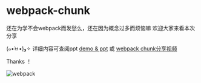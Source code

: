 # webpack-chunk

还在为学不会webpack而发愁么，还在因为概念过多而烦恼嘛 欢迎大家来看本次分享

 (๑•̀ㅂ•́)و✧ 详细内容可查阅ppt [demo & ppt](https://github.com/meicai-fe/fe-training/tree/master/webpack-chunk) 或 [webpack chunk分享视频](https://pan.baidu.com/s/195e4bhhBj-0ES39rXfE6SQ) 

Thanks ！

![webpack](https://timgsa.baidu.com/timg?image&quality=80&size=b9999_10000&sec=1545978737407&di=b705de416f4a82ab7c1d3561a8716a61&imgtype=0&src=http%3A%2F%2Fstatic.zybuluo.com%2FJacqueline%2Fmq0pcu936kdshjhmkhgn4dci%2F%25E5%259B%25BE%25E7%2589%2587.png)
